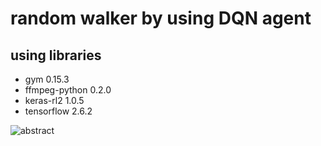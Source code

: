 # random walker by using DQN agent

## using libraries
- gym                     0.15.3
- ffmpeg-python           0.2.0
- keras-rl2               1.0.5
- tensorflow              2.6.2

![abstract]("dqn.png")